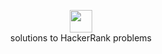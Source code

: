 <p align="center">
    <a href="http://hackerrank.com/xronosd">
        <img height="36" src="https://www.hackerrank.com/wp-content/uploads/2018/08/hackerrank_logo.png">
    </a>
    <br>solutions to HackerRank problems
</p>
